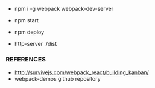 
- npm i -g webpack webpack-dev-server

- npm start
- npm deploy
- http-server ./dist

### REFERENCES

- http://survivejs.com/webpack_react/building_kanban/
- webpack-demos github repository